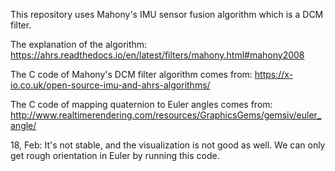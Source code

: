This repository uses Mahony's IMU sensor fusion algorithm which is a DCM filter.

The explanation of the algorithm:
https://ahrs.readthedocs.io/en/latest/filters/mahony.html#mahony2008

The C code of Mahony's DCM filter algorithm comes from:
https://x-io.co.uk/open-source-imu-and-ahrs-algorithms/

The C code of mapping quaternion to Euler angles comes from:
http://www.realtimerendering.com/resources/GraphicsGems/gemsiv/euler_angle/

18, Feb:
It's not stable, and the visualization is not good as well. We can only get rough orientation in Euler by running this code.
